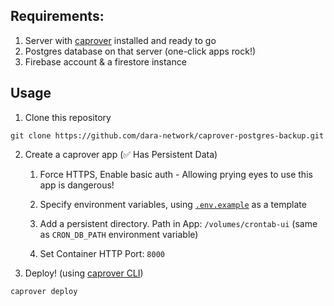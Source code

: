 ## Requirements:

1. Server with [caprover](https://caprover.com/) installed and ready to go
2. Postgres database on that server (one-click apps rock!)
3. Firebase account & a firestore instance

## Usage

1. Clone this repository
```
git clone https://github.com/dara-network/caprover-postgres-backup.git 
```
2. Create a caprover app (✅ Has Persistent Data)
    
    1. Force HTTPS, Enable basic auth - Allowing prying eyes to use this app is dangerous! 
    
    2. Specify environment variables, using [`.env.example`](.env.example) as a template
    
    3. Add a persistent directory. Path in App: `/volumes/crontab-ui` (same as `CRON_DB_PATH` environment variable)
    
    4. Set Container HTTP Port: `8000`
    
3. Deploy! (using [caprover CLI](https://caprover.com/docs/get-started.html#step-3-install-caprover-cli))
```
caprover deploy
```
